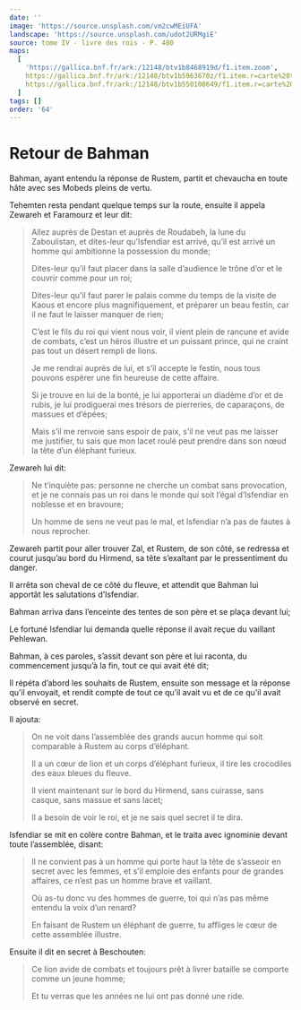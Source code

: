 ```yaml
---
date: ''
image: 'https://source.unsplash.com/vm2cwMEiUFA'
landscape: 'https://source.unsplash.com/udot2URMgiE'
source: tome IV - livre des rois - P. 480
maps:
  [
    'https://gallica.bnf.fr/ark:/12148/btv1b8468919d/f1.item.zoom',
    https://gallica.bnf.fr/ark:/12148/btv1b5963670z/f1.item.r=carte%20touran.zoom,
    https://gallica.bnf.fr/ark:/12148/btv1b550108649/f1.item.r=carte%20touran.zoom,
  ]
tags: []
order: '64'
---
```


# Retour de Bahman

Bahman, ayant entendu la réponse de Rustem, partit et chevaucha en toute hâte avec ses Mobeds pleins de vertu.

Tehemten resta pendant quelque temps sur la route, ensuite il appela Zewareh et Faramourz et leur dit:

> Allez auprès de Destan et auprès de Roudabeh, la lune du Zaboulistan, et dites-leur qu’Isfendiar est arrivé, qu’il est arrivé un homme qui ambitionne la possession du monde;
>
> Dites-leur qu’il faut placer dans la salle d’audience le trône d’or et le couvrir comme pour un roi;
>
> Dites-leur qu’il faut parer le palais comme du temps de la visite de Kaous et encore plus magnifiquement, et préparer un beau festin, car il ne faut le laisser manquer de rien;
>
> C’est le fils du roi qui vient nous voir, il vient plein de rancune et avide de combats, c’est un héros illustre et un puissant prince, qui ne craint pas tout un désert rempli de lions.
>
> Je me rendrai auprès de lui, et s’il accepte le festin, nous tous pouvons espérer une fin heureuse de cette affaire.
>
> Si je trouve en lui de la bonté, je lui apporterai un diadème d’or et de rubis, je lui prodiguerai mes trésors de pierreries, de caparaçons, de massues et d’épées;
>
> Mais s’il me renvoie sans espoir de paix, s’il ne veut pas me laisser me justifier, tu sais que mon lacet roulé peut prendre dans son nœud la tête d’un éléphant furieux.

Zewareh lui dit:

> Ne t’inquiète pas: personne ne cherche un combat sans provocation, et je ne connais pas un roi dans le monde qui soit l’égal d’Isfendiar en noblesse et en bravoure;
>
> Un homme de sens ne veut pas le mal, et Isfendiar n’a pas de fautes à nous reprocher.

Zewareh partit pour aller trouver Zal, et Rustem, de son côté, se redressa et courut jusqu’au bord du Hirmend, sa tête s’exaltant par le pressentiment du danger.

Il arrêta son cheval de ce côté du fleuve, et attendit que Bahman lui apportât les salutations d’Isfendiar.

Bahman arriva dans l’enceinte des tentes de son père et se plaça devant lui;

Le fortuné Isfendiar lui demanda quelle réponse il avait reçue du vaillant Pehlewan.

Bahman, à ces paroles, s’assit devant son père et lui raconta, du commencement jusqu’à la fin, tout ce qui avait été dit;

Il répéta d’abord les souhaits de Rustem, ensuite son message et la réponse qu’il envoyait, et rendit compte de tout ce qu’il avait vu et de ce qu’il avait observé en secret.

Il ajouta:

> On ne voit dans l’assemblée des grands aucun homme qui soit comparable à Rustem au corps d’éléphant.
>
> Il a un cœur de lion et un corps d’éléphant furieux, il tire les crocodiles des eaux bleues du fleuve.
>
> Il vient maintenant sur le bord du Hirmend, sans cuirasse, sans casque, sans massue et sans lacet;
>
> Il a besoin de voir le roi, et je ne sais quel secret il te dira.

Isfendiar se mit en colère contre Bahman, et le traita avec ignominie devant toute l’assemblée, disant:

> Il ne convient pas à un homme qui porte haut la tête de s’asseoir en secret avec les femmes, et s’il emploie des enfants pour de grandes affaires, ce n’est pas un homme brave et vaillant.
>
> Où as-tu donc vu des hommes de guerre, toi qui n’as pas même entendu la voix d’un renard?
>
> En faisant de Rustem un éléphant de guerre, tu affliges le cœur de cette assemblée illustre.

Ensuite il dit en secret à Beschouten:

> Ce lion avide de combats et toujours prêt à livrer bataille se comporte comme un jeune homme;
>
> Et tu verras que les années ne lui ont pas donné une ride.
